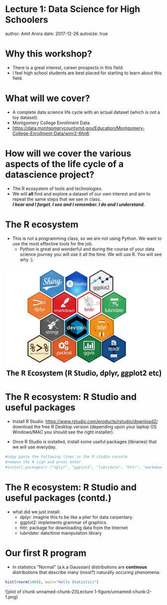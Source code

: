 <style>
/* Your other css */
    body {
      background-image: url(https://raw.githubusercontent.com/aarora79/DS_For_HighSchoolers/master/images/background7.png);
      background-position: center center;
      background-attachment: fixed;
      background-repeat: no-repeat;
      background-size: 100% 100%;
      text-color: blue;
    }
.section .reveal .state-background {
    background-image: url(http://goo.gl/yJFbG4);
    background-position: center center;
    background-attachment: fixed;
    background-repeat: no-repeat;
    background-size: 100% 100%;
}
</style>

Lecture 1: Data Science for High Schoolers 
========================================================
author: Amit Arora
date: 2017-12-26
autosize: true

Why this workshop?
========================================================

 - There is a great interest, career prospects in this field.
 - I feel high school students are best placed for starting to learn about this field.

What will we cover?
========================================================
 - A complete data science life cycle with an actual dataset (which is not a toy dataset).
 - Montgomery College Enrollment Data.
  - https://data.montgomerycountymd.gov/Education/Montgomery-College-Enrollment-Data/wmr2-6hn6

How will we cover the various aspects of the life cycle of a datascience project?
========================================================
 - The R ecosystem of tools and technologies.
 - We will <b>all</b> find and explore a dataset of our own interest and aim to repeat the same steps that we see in class. <br>
 <i><b>I hear and I forget. I see and I remember. I do and I understand.</b></i>

The R ecosystem
========================================================

- This is not a programming class, so we are not using Python. We want to use the most effective tools for the job.
  - Python is great and wonderful and during the course of your data science journey you will use it all the time. We will use R. You will see why :).
  
![](R_ecosystem.png)

The R ecosystem: R Studio and useful packages
========================================================

- Install R Studio: https://www.rstudio.com/products/rstudio/download2/ download the free R Desktop version (depending upon your laptop OS Windows/MAC you should see the right installer).

- Once R Studio is installed, install some useful packages (libraries) that we will use everyday.


```r
#copy paste the following lines in the R studio console
#remove the # sign and press enter
#install.packages(c ("dplyr", "ggplot2", "lubridate", "httr", "markdown"))
```

The R ecosystem: R Studio and useful packages (contd.)
========================================================

- what did we just install:
  - dplyr: imagine this to be like a plier for data carpentary.
  - ggplot2: implements grammar of graphics.
  - httr: package for downloading data from the Internet
  - lubridate: date/time manipulation library
  
Our first R program
========================================================
- In statistics "Normal" (a.k.a Gaussian) distributions are **continous** distributions that describe many (most?) naturally occuring phenomena.


```r
hist(rnorm(1000), main="Hello Statistics")
```

![plot of chunk unnamed-chunk-2](Lecture 1-figure/unnamed-chunk-2-1.png)
